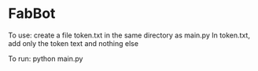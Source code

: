 # FabBot

To use: create a file token.txt in the same directory as main.py
In token.txt, add only the token text and nothing else

To run:
python main.py
